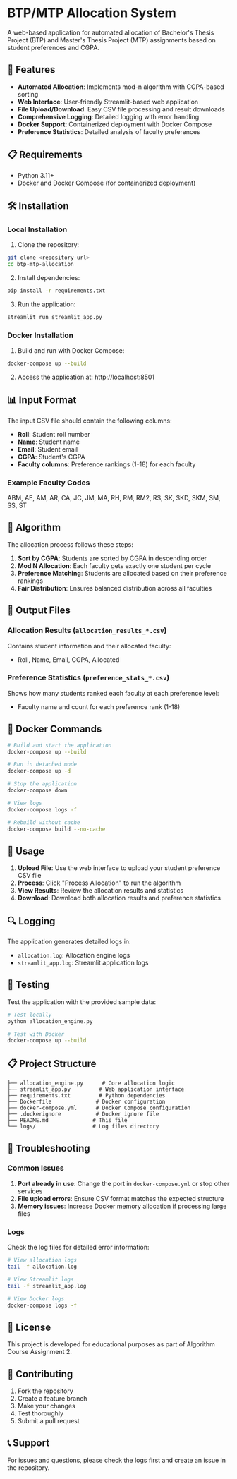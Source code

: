 # BTP/MTP Allocation System

A web-based application for automated allocation of Bachelor's Thesis Project (BTP) and Master's Thesis Project (MTP) assignments based on student preferences and CGPA.

## 🚀 Features

- **Automated Allocation**: Implements mod-n algorithm with CGPA-based sorting
- **Web Interface**: User-friendly Streamlit-based web application
- **File Upload/Download**: Easy CSV file processing and result downloads
- **Comprehensive Logging**: Detailed logging with error handling
- **Docker Support**: Containerized deployment with Docker Compose
- **Preference Statistics**: Detailed analysis of faculty preferences

## 📋 Requirements

- Python 3.11+
- Docker and Docker Compose (for containerized deployment)

## 🛠️ Installation

### Local Installation

1. Clone the repository:
```bash
git clone <repository-url>
cd btp-mtp-allocation
```

2. Install dependencies:
```bash
pip install -r requirements.txt
```

3. Run the application:
```bash
streamlit run streamlit_app.py
```

### Docker Installation

1. Build and run with Docker Compose:
```bash
docker-compose up --build
```

2. Access the application at: http://localhost:8501

## 📊 Input Format

The input CSV file should contain the following columns:

- **Roll**: Student roll number
- **Name**: Student name  
- **Email**: Student email
- **CGPA**: Student's CGPA
- **Faculty columns**: Preference rankings (1-18) for each faculty

### Example Faculty Codes
ABM, AE, AM, AR, CA, JC, JM, MA, RH, RM, RM2, RS, SK, SKD, SKM, SM, SS, ST

## 🔧 Algorithm

The allocation process follows these steps:

1. **Sort by CGPA**: Students are sorted by CGPA in descending order
2. **Mod N Allocation**: Each faculty gets exactly one student per cycle
3. **Preference Matching**: Students are allocated based on their preference rankings
4. **Fair Distribution**: Ensures balanced distribution across all faculties

## 📁 Output Files

### Allocation Results (`allocation_results_*.csv`)
Contains student information and their allocated faculty:
- Roll, Name, Email, CGPA, Allocated

### Preference Statistics (`preference_stats_*.csv`)
Shows how many students ranked each faculty at each preference level:
- Faculty name and count for each preference rank (1-18)

## 🐳 Docker Commands

```bash
# Build and start the application
docker-compose up --build

# Run in detached mode
docker-compose up -d

# Stop the application
docker-compose down

# View logs
docker-compose logs -f

# Rebuild without cache
docker-compose build --no-cache
```

## 📝 Usage

1. **Upload File**: Use the web interface to upload your student preference CSV file
2. **Process**: Click "Process Allocation" to run the algorithm
3. **View Results**: Review the allocation results and statistics
4. **Download**: Download both allocation results and preference statistics

## 🔍 Logging

The application generates detailed logs in:
- `allocation.log`: Allocation engine logs
- `streamlit_app.log`: Streamlit application logs

## 🧪 Testing

Test the application with the provided sample data:

```bash
# Test locally
python allocation_engine.py

# Test with Docker
docker-compose up --build
```

## 📋 Project Structure

```
├── allocation_engine.py      # Core allocation logic
├── streamlit_app.py         # Web application interface
├── requirements.txt         # Python dependencies
├── Dockerfile              # Docker configuration
├── docker-compose.yml      # Docker Compose configuration
├── .dockerignore           # Docker ignore file
├── README.md              # This file
└── logs/                  # Log files directory
```

## 🐛 Troubleshooting

### Common Issues

1. **Port already in use**: Change the port in `docker-compose.yml` or stop other services
2. **File upload errors**: Ensure CSV format matches the expected structure
3. **Memory issues**: Increase Docker memory allocation if processing large files

### Logs

Check the log files for detailed error information:
```bash
# View allocation logs
tail -f allocation.log

# View Streamlit logs  
tail -f streamlit_app.log

# View Docker logs
docker-compose logs -f
```

## 📄 License

This project is developed for educational purposes as part of Algorithm Course Assignment 2.

## 🤝 Contributing

1. Fork the repository
2. Create a feature branch
3. Make your changes
4. Test thoroughly
5. Submit a pull request

## 📞 Support

For issues and questions, please check the logs first and create an issue in the repository.
